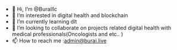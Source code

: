 - 👋 Hi, I’m @Buraillc
- 👀 I’m interested in digital health and blockchain
- 🌱 I’m currently learning dlt
- 💞️ I’m looking to collaborate on projects related digital health with medical professionals(Oncologists and etc.. ) 
- 📫 How to reach me :admin@burai.live

<!---
Buraillc/Buraillc is a ✨ special ✨ repository because its `README.md` (this file) appears on your GitHub profile.
You can click the Preview link to take a look at your changes.
--->

